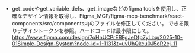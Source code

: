 - get_codeやget_variable_defs、get_imageなどのfigma toolsを使用し、正確なデザイン情報を取得し、Figma_MCP/figma-mcp-benchmark/react-components/src/components内のファイルを修正してください。
できる限りデザイントークンを参照。ハードコードは最小限にして。
https://www.figma.com/design/7oHnUCPrERFgJeDfp7yLbq/2025-10-01Simple-Design-System?node-id=1-1131&t=uvUhQkcu0J5oR2ej-11